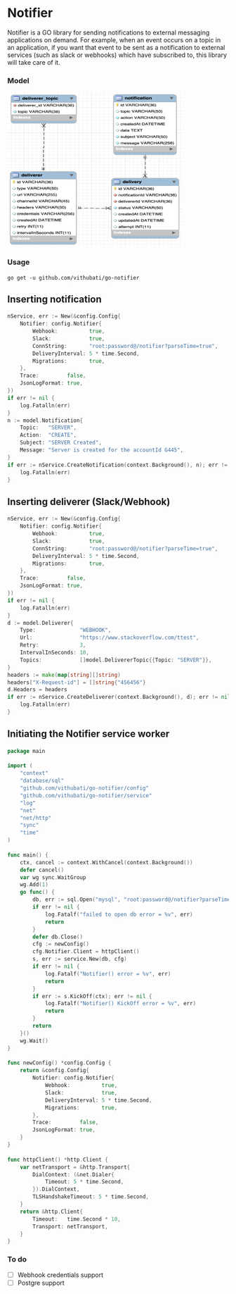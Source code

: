 # Notifier

Notifier is a GO library for sending notifications to external messaging applications on demand. For example, when an
event occurs on a topic in an application, if you want that event to be sent as a notification to external services
(such as slack or webhooks) which have subscribed to, this library will take care of it.

### Model

<img alt="db_model.png" height="350" src="./assets/db_model.png" width="400"/>

### Usage

```shell
go get -u github.com/vithubati/go-notifier
```

## Inserting notification

```go
nService, err := New(&config.Config{
    Notifier: config.Notifier{
        Webhook:          true,
        Slack:            true,
        ConnString:       "root:password@/notifier?parseTime=true",
        DeliveryInterval: 5 * time.Second,
        Migrations:       true,
    },
    Trace:         false,
    JsonLogFormat: true,
})
if err != nil {
    log.Fatalln(err)
}
n := model.Notification{
    Topic:   "SERVER",
    Action:  "CREATE",
    Subject: "SERVER Created",
    Message: "Server is created for the accountId G445",
}
if err := nService.CreateNotification(context.Background(), n); err != nil {
    log.Fatalln(err)
}
```

## Inserting deliverer (Slack/Webhook)

```go
nService, err := New(&config.Config{
    Notifier: config.Notifier{
        Webhook:          true,
        Slack:            true,
        ConnString:       "root:password@/notifier?parseTime=true",
        DeliveryInterval: 5 * time.Second,
        Migrations:       true,
    },
    Trace:         false,
    JsonLogFormat: true,
})
if err != nil {
    log.Fatalln(err)
}
d := model.Deliverer{
    Type:              "WEBHOOK",
    Url:               "https://www.stackoverflow.com/ttest",
    Retry:             3,
    IntervalInSeconds: 10,
    Topics:            []model.DelivererTopic{{Topic: "SERVER"}},
}
headers := make(map[string][]string)
headers["X-Request-id"] = []string{"456456"}
d.Headers = headers
if err := nService.CreateDeliverer(context.Background(), d); err != nil {
    log.Fatalln(err)
}
```

## Initiating the Notifier service worker

```go
package main

import (
	"context"
	"database/sql"
	"github.com/vithubati/go-notifier/config"
	"github.com/vithubati/go-notifier/service"
	"log"
	"net"
	"net/http"
	"sync"
	"time"
)

func main() {
	ctx, cancel := context.WithCancel(context.Background())
	defer cancel()
	var wg sync.WaitGroup
	wg.Add(1)
	go func() {
		db, err := sql.Open("mysql", "root:password@/notifier?parseTime=true")
		if err != nil {
			log.Fatalf("failed to open db error = %v", err)
			return
		}
		defer db.Close()
		cfg := newConfig()
		cfg.Notifier.Client = httpClient()
		s, err := service.New(db, cfg)
		if err != nil {
			log.Fatalf("Notifier() error = %v", err)
			return
		}
		if err := s.KickOff(ctx); err != nil {
			log.Fatalf("Notifier() KickOff error = %v", err)
			return
		}
		return
	}()
	wg.Wait()
}

func newConfig() *config.Config {
	return &config.Config{
		Notifier: config.Notifier{
			Webhook:          true,
			Slack:            true,
			DeliveryInterval: 5 * time.Second,
			Migrations:       true,
		},
		Trace:         false,
		JsonLogFormat: true,
	}
}

func httpClient() *http.Client {
	var netTransport = &http.Transport{
		DialContext: (&net.Dialer{
			Timeout: 5 * time.Second,
		}).DialContext,
		TLSHandshakeTimeout: 5 * time.Second,
	}
	return &http.Client{
		Timeout:   time.Second * 10,
		Transport: netTransport,
	}
}

````

### To do

* [ ]  Webhook credentials support
* [ ]  Postgre support

